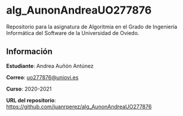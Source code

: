 # alg_AunonAndreaUO277876
Repositorio para la asignatura de Algoritmia en el Grado de Ingeniería Informática del Software de la Universidad de Oviedo.

## Información
**Estudiante**: Andrea Auñón Antúnez

**Correo**: uo277876@uniovi.es

**Curso**: 2020-2021

**URL del repositorio**: https://github.com/juanrperez/alg_AunonAndreaUO277876

